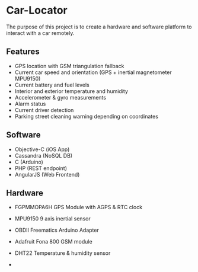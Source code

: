 # Car-Locator

The purpose of this project is to create a hardware and software platform to interact with a car remotely.

Features 
--------

- GPS location with GSM triangulation fallback
- Current car speed and orientation (GPS + inertial magnetometer MPU9150) 
- Current battery and fuel levels 
- Interior and exterior temperature and humidity 
- Accelerometer & gyro measurements
- Alarm status 
- Current driver detection
- Parking street cleaning warning depending on coordinates

Software
-------

- Objective-C (iOS App)
- Cassandra (NoSQL DB)
- C (Arduino)
- PHP (REST endpoint)
- AngularJS (Web Frontend)

Hardware
--------

- FGPMMOPA6H GPS Module with AGPS & RTC clock
- MPU9150 9 axis inertial sensor
- OBDII Freematics Arduino Adapter
- Adafruit Fona 800 GSM module
- DHT22 Temperature & humidity sensor



- 
